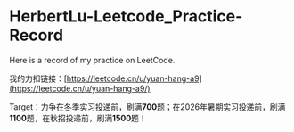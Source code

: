 # HerbertLu-Leetcode_Practice-Record

Here is a record of my practice on LeetCode.

我的力扣链接：[https://leetcode.cn/u/yuan-hang-a9](https://leetcode.cn/u/yuan-hang-a9/)

Target：力争在冬季实习投递前，刷满**700**题；在2026年暑期实习投递前，刷满**1100**题，在秋招投递前，刷满**1500**题！
